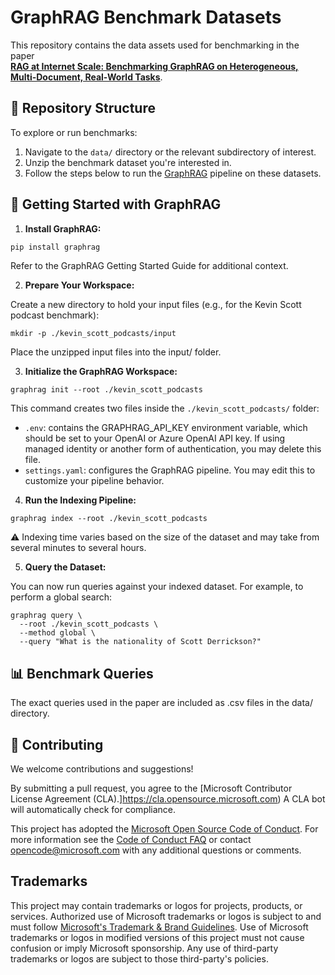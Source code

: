 # GraphRAG Benchmark Datasets

This repository contains the data assets used for benchmarking in the paper  
**[RAG at Internet Scale: Benchmarking GraphRAG on Heterogeneous, Multi-Document, Real-World Tasks](https://arxiv.org/abs/2503.02922)**.

## 📂 Repository Structure

To explore or run benchmarks:

1. Navigate to the `data/` directory or the relevant subdirectory of interest.
2. Unzip the benchmark dataset you're interested in.
3. Follow the steps below to run the [GraphRAG](https://github.com/microsoft/graphrag) pipeline on these datasets.

## 🚀 Getting Started with GraphRAG

1. **Install GraphRAG:**

```bash
pip install graphrag
```

Refer to the GraphRAG Getting Started Guide for additional context.

2. **Prepare Your Workspace:**

Create a new directory to hold your input files (e.g., for the Kevin Scott podcast benchmark):

```
mkdir -p ./kevin_scott_podcasts/input
```

Place the unzipped input files into the input/ folder.

3. **Initialize the GraphRAG Workspace:**

```
graphrag init --root ./kevin_scott_podcasts
```

This command creates two files inside the `./kevin_scott_podcasts/` folder:
- `.env`: contains the GRAPHRAG_API_KEY environment variable, which should be set to your OpenAI or Azure OpenAI API key.
If using managed identity or another form of authentication, you may delete this file.
- `settings.yaml`: configures the GraphRAG pipeline. You may edit this to customize your pipeline behavior.

4. **Run the Indexing Pipeline:**

```
graphrag index --root ./kevin_scott_podcasts
```

⚠️ Indexing time varies based on the size of the dataset and may take from several minutes to several hours.


5. **Query the Dataset:**

You can now run queries against your indexed dataset. For example, to perform a global search:

```
graphrag query \
  --root ./kevin_scott_podcasts \
  --method global \
  --query "What is the nationality of Scott Derrickson?"
```

## 📊 Benchmark Queries

The exact queries used in the paper are included as .csv files in the data/ directory.

## 🤝 Contributing

We welcome contributions and suggestions!

By submitting a pull request, you agree to the [Microsoft Contributor License Agreement (CLA).]https://cla.opensource.microsoft.com) A CLA bot will automatically check for compliance.

This project has adopted the [Microsoft Open Source Code of Conduct](https://opensource.microsoft.com/codeofconduct/).
For more information see the [Code of Conduct FAQ](https://opensource.microsoft.com/codeofconduct/faq/) or
contact [opencode@microsoft.com](mailto:opencode@microsoft.com) with any additional questions or comments.

## Trademarks

This project may contain trademarks or logos for projects, products, or services. Authorized use of Microsoft 
trademarks or logos is subject to and must follow 
[Microsoft's Trademark & Brand Guidelines](https://www.microsoft.com/en-us/legal/intellectualproperty/trademarks/usage/general).
Use of Microsoft trademarks or logos in modified versions of this project must not cause confusion or imply Microsoft sponsorship.
Any use of third-party trademarks or logos are subject to those third-party's policies.
